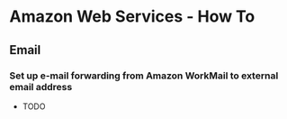 # Amazon Web Services - How To

## Email

### Set up e-mail forwarding from Amazon WorkMail to external email address
- TODO
